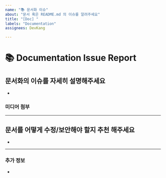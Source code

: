 ```yaml
---
name: "📚 문서화 이슈"
about: "문서 혹은 README.md 의 이슈를 알려주세요"
title: "[Doc] "
labels: "Documentation"
assignees: DevKang

---
```

# **📚 Documentation Issue Report**

## **문서화의 이슈를 자세히 설명해주세요**

*

### **미디어 첨부**
<!-- 필요에 따라 이미지나 영상을 여기에 업로드 해주세요 -->

---

## **문서를 어떻게 수정/보안해야 할지 추천 해주세요**
<!--  만약 더 좋은 방식이 생각나신다면 알려주세요 -->

*

---

### **추가 정보**
<!-- 이 이슈와 관련해서 도움이 될만한 어떠한 정보라도 공유해주세요 -->

*

